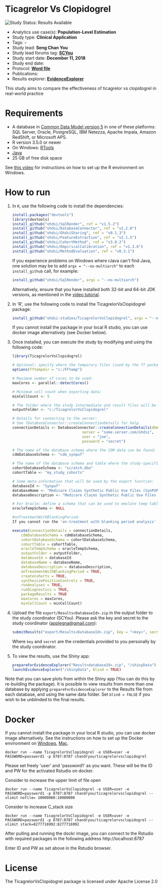 Ticagrelor Vs Clopidogrel
=============

<img src="https://img.shields.io/badge/Study%20Status-Results%20Available-yellow.svg" alt="Study Status: Results Available">

- Analytics use case(s): **Population-Level Estimation**
- Study type: **Clinical Application**
- Tags: **-**
- Study lead: **Seng Chan You**
- Study lead forums tag: **[SCYou](https://forums.ohdsi.org/u/SCYou)**
- Study start date: **December 11, 2018**
- Study end date: 
- Protocol: [**Word file**](https://github.com/ohdsi-studies/TicagrelorVsClopidogrel/blob/master/documents/SAP_TicagrelorVsClopidogrelVer1.3.docx)
- Publications: 
- Results explorer: **[EvidenceExplorer](https://data.ohdsi.org/TicagrelorVsClopidogrel/)**

This study aims to compare the effectiveness of ticagrelor vs clopidogrel in real-world practice

Requirements
============

- A database in [Common Data Model version 5](https://github.com/OHDSI/CommonDataModel) in one of these platforms: SQL Server, Oracle, PostgreSQL, IBM Netezza, Apache Impala, Amazon RedShift, or Microsoft APS.
- R version 3.5.0 or newer
- On Windows: [RTools](http://cran.r-project.org/bin/windows/Rtools/)
- [Java](http://java.com)
- 25 GB of free disk space

See [this video](https://youtu.be/K9_0s2Rchbo) for instructions on how to set up the R environment on Windows.

How to run
==========
1. In `R`, use the following code to install the dependencies:

	```r
	install.packages("devtools")
	library(devtools)
	install_github("ohdsi/SqlRender", ref = "v1.5.2")
	install_github("ohdsi/DatabaseConnector", ref = "v2.2.0")
	install_github("ohdsi/OhdsiSharing", ref = "v0.1.3")
	install_github("ohdsi/FeatureExtraction", ref = "v2.1.5")
	install_github("ohdsi/CohortMethod", ref = "v3.0.2")
	install_github("ohdsi/EmpiricalCalibration", ref = "v1.3.6")
	install_github("ohdsi/MethodEvaluation", ref = "v0.3.1")
	```

	If you experience problems on Windows where rJava can't find Java, one solution may be to add `args = "--no-multiarch"` to each `install_github` call, for example:
	
	```r
	install_github("ohdsi/SqlRender", args = "--no-multiarch")
	```
	
	Alternatively, ensure that you have installed both 32-bit and 64-bit JDK versions, as mentioned in the [video tutorial](https://youtu.be/K9_0s2Rchbo).
	
2. In 'R', use the following code to install the TicagrelorVsClopidogrel package:

  	```r
	install_github("ohdsi-studies/TicagrelorVsClopidogrel", args = "--no-multiarch")
	```

    If you cannot install the package in your local R studio, you can use docker image alternatively (see Docker below). 
    
	
3. Once installed, you can execute the study by modifying and using the following code:
	
	```r
	library(TicagrelorVsClopidogrel)
	
	# Optional: specify where the temporary files (used by the ff package) will be created:
	options(fftempdir = "c:/FFtemp")
	
	# Maximum number of cores to be used:
	maxCores <- parallel::detectCores()
	
	# Minimum cell count when exporting data:
	minCellCount <- 5
	
	# The folder where the study intermediate and result files will be written:
	outputFolder <- "c:/TicagrelorVsClopidogrel"
	
	# Details for connecting to the server:
	# See ?DatabaseConnector::createConnectionDetails for help
	connectionDetails <- DatabaseConnector::createConnectionDetails(dbms = "postgresql",
									server = "some.server.com/ohdsi",
									user = "joe",
									password = "secret")
	
	# The name of the database schema where the CDM data can be found:
	cdmDatabaseSchema <- "cdm_synpuf"
	
	# The name of the database schema and table where the study-specific cohorts will be instantiated:
	cohortDatabaseSchema <- "scratch.dbo"
	cohortTable <- "my_study_cohorts"
	
	# Some meta-information that will be used by the export function:
	databaseId <- "Synpuf"
	databaseName <- "Medicare Claims Synthetic Public Use Files (SynPUFs)"
	databaseDescription <- "Medicare Claims Synthetic Public Use Files (SynPUFs) were created to allow interested parties to gain familiarity using Medicare claims data while protecting beneficiary privacy. These files are intended to promote development of software and applications that utilize files in this format, train researchers on the use and complexities of Centers for Medicare and Medicaid Services (CMS) claims, and support safe data mining innovations. The SynPUFs were created by combining randomized information from multiple unique beneficiaries and changing variable values. This randomization and combining of beneficiary information ensures privacy of health information."
	
	# For Oracle: define a schema that can be used to emulate temp tables:
	oracleTempSchema <- NULL
	
	#onTreatmentWithBlankingPeriod:
	If you cannot run the 'on-treatment with blanking period analysis' on your database, please set this argument FALSE. Otherwise, I do recommend to set this argument 'TRUE'.
	
	execute(connectionDetails = connectionDetails,
		cdmDatabaseSchema = cdmDatabaseSchema,
		cohortDatabaseSchema = cohortDatabaseSchema,
		cohortTable = cohortTable,
		oracleTempSchema = oracleTempSchema,
		outputFolder = outputFolder,
		databaseId = databaseId
		databaseName = databaseName,
		databaseDescription = databaseDescription,
		onTreatmentWithBlankingPeriod = TRUE,
		createCohorts = TRUE,
		synthesizePositiveControls = TRUE,
		runAnalyses = TRUE,
		runDiagnostics = TRUE,
		packageResults = TRUE
		maxCores = maxCores,
		minCellCount = minCellCount)
	```

4. Upload the file ```export/Results<DatabaseId>.zip``` in the output folder to the study coordinator (SCYou). Please ask the key and secret to the study coordinator (applegna@gmail.com):

	```r
	submitResults("export/Results<DatabaseId>.zip", key = "<key>", secret = "<secret>")
	```
	
	Where ```key``` and ```secret``` are the credentials provided to you personally by the study coordinator.
		
5. To view the results, use the Shiny app:

	```r
	prepareForEvidenceExplorer("Result<databaseId>.zip", "/shinyData")
	launchEvidenceExplorer("/shinyData", blind = TRUE)
	```
  
  Note that you can save plots from within the Shiny app (You can do this by re-building the package). It is possible to view results from more than one database by applying `prepareForEvidenceExplorer` to the Results file from each database, and using the same data folder. Set `blind = FALSE` if you wish to be unblinded to the final results.


Docker
=======
If you cannot install the package in your local R studio, you can use docker image alternatively. 
See the instructions on how to set up the Docker environment on [Windows](https://docs.docker.com/docker-for-windows/), [Mac](https://docs.docker.com/docker-for-mac/).
    
```
docker run --name TicagrelorVsClopidogrel -e USER=user -e PASSWORD=password1 -p 8787:8787 chandryou/ticagrelorvsclopidogrel
```
Please set freely 'user' and 'password1' as you want. These will be the ID and PW for the activated Rstudio on docker. 

Consider to increase the upper limit of file open
```
docker run --name TicagrelorVsClopidogrel -e USER=user -e PASSWORD=password1 -p 8787:8787 chandryou/ticagrelorvsclopidogrel --ulimit nofile= 10000000:10000000
```

Consider to increase C_stack size
```
docker run --name TicagrelorVsClopidogrel -e USER=user -e PASSWORD=password1 -p 8787:8787 chandryou/ticagrelorvsclopidogrel --ulimit stack=8277716992:8277716992
```

After pulling and running the dockr image, you can connect to the Rstudio with required packages in the following address
http://localhost:8787
    
Enter ID and PW as set above in the Rstudio browser.

License
=======
The TicagrelorVsClopidogrel package is licensed under Apache License 2.0
